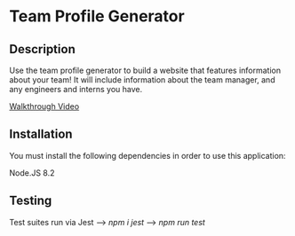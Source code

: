 # Team Profile Generator

## Description
Use the team profile generator to build a website that features information about your team! It will include information about the team manager, and any engineers and interns you have.

[Walkthrough Video](https://drive.google.com/file/d/1xFdkxa_J99I35iMk5WH4NHPLTGxGtOMQ/view)

## Installation

You must install the following dependencies in order to use this application:
  
Node.JS 8.2

## Testing

Test suites run via Jest --> *npm i jest* --> *npm run test*

